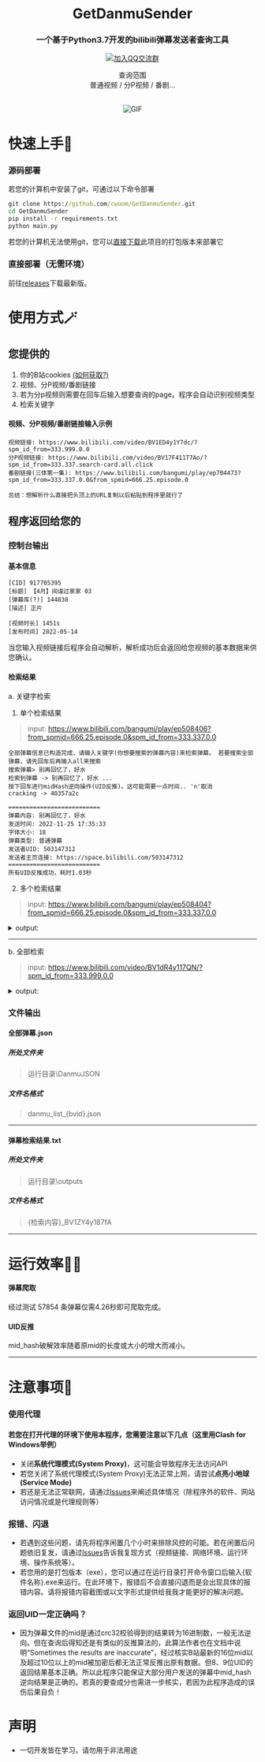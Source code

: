 
<h1 align="center">GetDanmuSender</h1>
<div align="center">

<p align="center">
    <h3>一个基于Python3.7开发的bilibili弹幕发送者查询工具</h3>
    <p align="center">
      <a href="https://t.me/tkdifferent">
        <a href="http://qm.qq.com/cgi-bin/qm/qr?_wv=1027&k=SQ2EDC77_dObl8QOdmwMVxw39H8Ur1Ax&authKey=OD1jf7NyaNkZu0HpXuhjnFPTA9hWdxcmiU72rteVclsIWSziS1bjThC8OJaK36sV&noverify=0&group_code=893018099">
<img alt="加入QQ交流群" src="https://img.shields.io/badge/QQGroup-893018099-blue" />
</a>
      <p>
查询范围<br />
普通视频 / 分P视频 / 番剧...<br />
<br />
    </p>
    <p align="center">
      <img alt="GIF" src="https://i.postimg.cc/SRzfqCxh/show.gif" />
    </p>
  </p>
</div>



# 快速上手🔨
### 源码部署 
若您的计算机中安装了git，可通过以下命令部署
```cmd
git clone https://github.com/cwuom/GetDanmuSender.git
cd GetDanmuSender
pip install -r requirements.txt
python main.py
```
若您的计算机无法使用git，您可以[直接下载](https://github.com/cwuom/GetDanmuSender/archive/refs/heads/main.zip)此项目的打包版本来部署它

### 直接部署（无需环境）
前往[releases](https://github.com/cwuom/GetDanmuSender/releases)下载最新版。

# 使用方式🪄

## 您提供的
 1. 你的B站cookies [(如何获取?)](https://cn.bing.com/search?q=%E5%A6%82%E4%BD%95%E8%8E%B7%E5%8F%96b%E7%AB%99cookies&qs=n&form=QBRE&sp=-1&lq=0&pq=%E5%A6%82%E4%BD%95%E8%8E%B7%E5%8F%96b%E7%AB%99cookies)
2. 视频、分P视频/番剧链接
3. 若为分p视频则需要在回车后输入想要查询的page。程序会自动识别视频类型
4. 检索关键字


#### 视频、分P视频/番剧链接输入示例
```
视频链接: https://www.bilibili.com/video/BV1ED4y1Y7dc/?spm_id_from=333.999.0.0
分P视频链接: https://www.bilibili.com/video/BV17F411T7Ao/?spm_id_from=333.337.search-card.all.click
番剧链接(三体第一集): https://www.bilibili.com/bangumi/play/ep704473?spm_id_from=333.337.0.0&from_spmid=666.25.episode.0

总结：想解析什么直接把头顶上的URL复制以后粘贴到程序里就行了
```

## 程序返回给您的 
### 控制台输出

#### 基本信息
```
[CID] 917705395
[标题] 【4月】间谍过家家 03
[弹幕库(?)] 144838
[描述] 正片

[视频时长] 1451s
[发布时间] 2022-05-14
```
当您输入视频链接后程序会自动解析，解析成功后会返回给您视频的基本数据来供您确认。

#### 检索结果
  

a. 关键字检索

1.  单个检索结果
> input: https://www.bilibili.com/bangumi/play/ep508406?from_spmid=666.25.episode.0&spm_id_from=333.337.0.0 
```
全部弹幕信息已构造完成，请输入关键字(你想要搜索的弹幕内容)来检索弹幕。 若要搜索全部弹幕，请先回车后再输入all来搜索
搜索弹幕> 别再回忆了，好水
检索到弹幕 -> 别再回忆了，好水 ...
按下回车进行midHash逆向操作(UID反推)。这可能需要一点时间.. 'n'取消
cracking -> 40357a2c

==========================
弹幕内容: 别再回忆了，好水
发送时间: 2022-11-25 17:35:33
字体大小: 18
弹幕类型: 普通弹幕
发送者UID: 503147312
发送者主页连接: https://space.bilibili.com/503147312
==========================
所有UID反推成功，耗时1.03秒
```
2. 多个检索结果
> input: https://www.bilibili.com/bangumi/play/ep508404?from_spmid=666.25.episode.0&spm_id_from=333.337.0.0

<details>  
<summary>output:</summary>

```
全部弹幕信息已构造完成，请输入关键字(你想要搜索的弹幕内容)来检索弹幕。 若要搜索全部弹幕，请先回车后再输入all来搜索
搜索弹幕> 66
检索到弹幕 -> 666国家孕动员 ...
检索到弹幕 -> 我直呼666 ...
检索到弹幕 -> [】666 ...
检索到弹幕 -> 一秒变声666！ ...
检索到弹幕 -> 精神医生666太可了 ...
检索到弹幕 -> 读心术啊我的宝子666 ...
检索到弹幕 -> 666有点像我啊 ...
检索到弹幕 -> 树枝666 ...
检索到弹幕 -> 树枝666 ...
检索到弹幕 -> 666 自己暴露 ...
检索到弹幕 -> 366+ ...
检索到弹幕 -> 666好厉害！ ...
检索到弹幕 -> 666，身上有多少颗痘都知道 ...
检索到弹幕 -> 香翅捞饭食不食一阿尼亚树枝666 ...
检索到弹幕 -> 666哇 ...
检索到弹幕 -> 鸡？阿尼亚树枝666 ...
检索到弹幕 -> 找个杀过666个人的单身女士 ...
检索到弹幕 -> 你没逝吧你没逝吧 吃点66梅 ...
检索到弹幕 -> ji?什么意思一可爱女娃树脂666 ...
检索到弹幕 -> 6666扬雾运动 ...
按下回车进行midHash逆向操作(UID反推)。这可能需要一点时间.. 'n'取消
cracking -> 9ec53f79
cracking -> 6d92fb62
cracking -> ac90fae2
cracking -> 12bb5acb
cracking -> 2f35b4bf
cracking -> df8646b3
cracking -> 41b73f9f
cracking -> e7be572a
cracking -> b8aaa332
cracking -> 692eaaf3
cracking -> a3c2c61e
cracking -> 3b21b818
cracking -> 8d8fc457
cracking -> c774eb4a
cracking -> 87813946
cracking -> 23baa12e
cracking -> fae5fa89
cracking -> 6497db1c
cracking -> f927b6a0
cracking -> 489157d9

==========================
弹幕内容: 读心术啊我的宝子666
发送时间: 2022-07-24 17:40:33
字体大小: 25
弹幕类型: 普通弹幕
发送者UID: 288670918
发送者主页连接: https://space.bilibili.com/288670918
==========================

==========================
弹幕内容: 366+
发送时间: 2022-05-09 20:06:45
字体大小: 25
弹幕类型: 普通弹幕
发送者UID: 157243520
发送者主页连接: https://space.bilibili.com/157243520
==========================

==========================
弹幕内容: 香翅捞饭食不食一阿尼亚树枝666
发送时间: 2022-06-26 07:21:08
字体大小: 25
弹幕类型: 普通弹幕
发送者UID: 84167133
发送者主页连接: https://space.bilibili.com/84167133
==========================

==========================
弹幕内容: 666 自己暴露
发送时间: 2022-05-03 01:26:39
字体大小: 25
弹幕类型: 普通弹幕
发送者UID: 29257067
发送者主页连接: https://space.bilibili.com/29257067
==========================

==========================
弹幕内容: 精神医生666太可了
发送时间: 2022-07-31 17:16:36
字体大小: 25
弹幕类型: 普通弹幕
发送者UID: 447472526
发送者主页连接: https://space.bilibili.com/447472526
==========================

==========================
弹幕内容: 一秒变声666！
发送时间: 2022-05-04 01:10:45
字体大小: 25
弹幕类型: 普通弹幕
发送者UID: 518925195
发送者主页连接: https://space.bilibili.com/518925195
==========================

==========================
弹幕内容: 666哇
发送时间: 2022-06-19 10:49:37
字体大小: 18
弹幕类型: 顶部弹幕
发送者UID: 126088187
发送者主页连接: https://space.bilibili.com/126088187
==========================

==========================
弹幕内容: 找个杀过666个人的单身女士
发送时间: 2022-05-06 01:00:52
字体大小: 25
弹幕类型: 普通弹幕
发送者UID: 250620582
发送者主页连接: https://space.bilibili.com/250620582
==========================

==========================
弹幕内容: [】666
发送时间: 2022-06-26 22:36:22
字体大小: 25
弹幕类型: 普通弹幕
发送者UID: 648890053
发送者主页连接: https://space.bilibili.com/648890053
==========================

==========================
弹幕内容: 666好厉害！
发送时间: 2022-09-22 19:43:18
字体大小: 25
弹幕类型: 普通弹幕
发送者UID: 519153783
发送者主页连接: https://space.bilibili.com/519153783
==========================

==========================
弹幕内容: ji?什么意思一可爱女娃树脂666
发送时间: 2022-05-15 17:08:15
字体大小: 25
弹幕类型: 普通弹幕
发送者UID: 383422259
发送者主页连接: https://space.bilibili.com/383422259
==========================

==========================
弹幕内容: 666，身上有多少颗痘都知道
发送时间: 2022-07-07 11:45:19
字体大小: 25
弹幕类型: 普通弹幕
发送者UID: 618368642
发送者主页连接: https://space.bilibili.com/618368642
==========================

==========================
弹幕内容: 6666扬雾运动
发送时间: 2023-02-19 12:50:52
字体大小: 25
弹幕类型: 普通弹幕
发送者UID: 582621618
发送者主页连接: https://space.bilibili.com/582621618
==========================

==========================
弹幕内容: 鸡？阿尼亚树枝666
发送时间: 2022-06-09 22:08:17
字体大小: 25
弹幕类型: 普通弹幕
发送者UID: 399698342
发送者主页连接: https://space.bilibili.com/399698342
==========================

==========================
弹幕内容: 树枝666
发送时间: 2022-07-11 08:36:54
字体大小: 25
弹幕类型: 普通弹幕
发送者UID: 737896911
发送者主页连接: https://space.bilibili.com/737896911
==========================

==========================
弹幕内容: 我直呼666
发送时间: 2022-07-02 20:40:27
字体大小: 25
弹幕类型: 普通弹幕
发送者UID: 1541956582
发送者主页连接: https://space.bilibili.com/1541956582
==========================

==========================
弹幕内容: 666有点像我啊
发送时间: 2022-07-14 14:33:18
字体大小: 25
弹幕类型: 普通弹幕
发送者UID: 1403556754
发送者主页连接: https://space.bilibili.com/1403556754
==========================

==========================
弹幕内容: 树枝666
发送时间: 2022-06-06 20:48:33
字体大小: 25
弹幕类型: 普通弹幕
发送者UID: 1470353839
发送者主页连接: https://space.bilibili.com/1470353839
==========================

==========================
弹幕内容: 你没逝吧你没逝吧 吃点66梅
发送时间: 2022-05-02 11:55:45
字体大小: 25
弹幕类型: 顶部弹幕
发送者UID: 2004989581
发送者主页连接: https://space.bilibili.com/2004989581
==========================

==========================
弹幕内容: 666国家孕动员
发送时间: 2022-07-05 17:13:40
字体大小: 25
弹幕类型: 普通弹幕
发送者UID: 1837817767
发送者主页连接: https://space.bilibili.com/1837817767
==========================
所有UID反推成功，耗时30.35秒
```


</details>

----

b. 全部检索
> input: https://www.bilibili.com/video/BV1dR4y117QN/?spm_id_from=333.999.0.0

<details>  
<summary>output:</summary>

```
全部弹幕信息已构造完成，请输入关键字(你想要搜索的弹幕内容)来检索弹幕。 若要搜索全部弹幕，请先回车后再输入all来搜索
搜索弹幕>
你没有输入任何关键词，请输入关键词后检索！
若需要检索全部弹幕，请输入'all'
all
检索到弹幕 -> 线插紧 ...
检索到弹幕 -> 笑死了 ...
检索到弹幕 -> 有没有可能接口没插好 ...
检索到弹幕 -> 大聪明，截图给别人看屏幕 ...
检索到弹幕 -> 《你截图我怎么看》 ...
检索到弹幕 -> 省流：评论置顶 ...
检索到弹幕 -> TN屏吧？卓威也是这样 ...
检索到弹幕 -> tn屏是这样的 ...
检索到弹幕 -> 小米，合理 ...
检索到弹幕 -> 尬黑 ...
检索到弹幕 -> 是正品 ...
检索到弹幕 -> 跟学校机房的差不多 ...
检索到弹幕 -> 米狗，这也是尬黑？？？ ...
检索到弹幕 -> 这是线问题吧。 ...
检索到弹幕 -> 1080p就这样 ...
检索到弹幕 -> 不爱小米不爱国 ...
检索到弹幕 -> 冬天 ...
检索到弹幕 -> 看不清，不予评价 ...
检索到弹幕 -> 看不清 ...
检索到弹幕 -> 看不清 ...
检索到弹幕 -> 这能看的？不要付费？ ...
检索到弹幕 -> 为了黑而黑 ...
检索到弹幕 -> 省流:看评论区 ...
检索到弹幕 -> 小呆唯不是很友善啊 ...
检索到弹幕 -> 起码他会截图 ...
检索到弹幕 -> 啥软 ...
检索到弹幕 -> 粗粮 凑合吃吧 ...
检索到弹幕 -> 要么是分辨率太低。要么是显卡没设置好 ...
检索到弹幕 -> Windows的问题 ...
检索到弹幕 -> 肯定是OPPO派来的黑子 ...
检索到弹幕 -> Win11显示有问题 ...
检索到弹幕 -> 有妖气 ...
检索到弹幕 -> 1080p ...
检索到弹幕 -> 你非要买小米的垃圾，那能怎么办。以后长记性， 他们家没什么好玩意。早买早退坑。 ...
检索到弹幕 -> 拍的什么玩意，生怕我们看懂 ...
检索到弹幕 -> 呆唯攻击性满昏 ...
检索到弹幕 -> 省流：小米真好用，小米是我爹 ...
检索到弹幕 -> 呆唯 ...
检索到弹幕 -> 是不是720分辨率的 ...
检索到弹幕 -> 你就1 ...
检索到弹幕 -> 写轮眼 ...
检索到弹幕 -> 我现在听都听不清了 ...
按下回车进行midHash逆向操作(UID反推)。这可能需要一点时间.. 'n'取消
cracking -> be11b671
cracking -> 5752f9a2
cracking -> c9c88631
cracking -> f3f34316
cracking -> 43170c75
cracking -> 13b70c3
cracking -> 41b45af7
cracking -> 9bb71977
cracking -> 8d033d39
cracking -> e5215bea
cracking -> da79cca1
cracking -> bb84a88e
cracking -> 9db58c87
cracking -> d596a4ba
cracking -> fbe690ad
cracking -> 7000fea0
cracking -> 64c6773a
cracking -> 8e1ce468
cracking -> 33c99ccc
cracking -> 33c99ccc
cracking -> 5d8a17c0
cracking -> 72bbbec7
cracking -> 3364964
cracking -> 2c31b493
cracking -> bc1573e
cracking -> 433faf84
cracking -> c507b069
cracking -> 231876
cracking -> 1a169259
cracking -> c037c943
cracking -> 4a28ffe7
cracking -> a79ac605
cracking -> c350d91
cracking -> c43f9d2f
cracking -> c734b966
cracking -> 10d610c9
cracking -> 9895cc74
cracking -> 9895cc74
cracking -> a25936ec
cracking -> b17e0809
cracking -> 794a2f82
cracking -> 6b8046d1

==========================
弹幕内容: 线插紧
发送时间: 2023-01-11 20:26:10
字体大小: 25
弹幕类型: 普通弹幕
发送者UID: 11047709
发送者主页连接: https://space.bilibili.com/11047709
==========================

==========================
弹幕内容: 大聪明，截图给别人看屏幕
发送时间: 2023-01-13 14:23:56
字体大小: 25
弹幕类型: 普通弹幕
发送者UID: 17312669
发送者主页连接: https://space.bilibili.com/17312669
==========================

==========================
弹幕内容: 有没有可能接口没插好
发送时间: 2023-01-12 11:54:43
字体大小: 25
弹幕类型: 顶部弹幕
发送者UID: 69580924
发送者主页连接: https://space.bilibili.com/69580924
==========================

==========================
弹幕内容: TN屏吧？卓威也是这样
发送时间: 2023-01-14 18:30:15
字体大小: 25
弹幕类型: 普通弹幕
发送者UID: 8156402
发送者主页连接: https://space.bilibili.com/8156402
==========================

==========================
弹幕内容: 是正品
发送时间: 2023-01-16 13:18:27
字体大小: 25
弹幕类型: 普通弹幕
发送者UID: 813738
发送者主页连接: https://space.bilibili.com/813738
==========================

==========================
弹幕内容: 1080p就这样
发送时间: 2023-01-17 16:37:40
字体大小: 25
弹幕类型: 普通弹幕
发送者UID: 40307795
发送者主页连接: https://space.bilibili.com/40307795
==========================

==========================
弹幕内容: tn屏是这样的
发送时间: 2023-01-15 02:27:51
字体大小: 25
弹幕类型: 普通弹幕
发送者UID: 221789548
发送者主页连接: https://space.bilibili.com/221789548
==========================

==========================
弹幕内容: 笑死了
发送时间: 2023-01-11 20:55:14
字体大小: 25
弹幕类型: 普通弹幕
发送者UID: 363914344
发送者主页连接: https://space.bilibili.com/363914344
==========================

==========================
弹幕内容: 尬黑
发送时间: 2023-01-16 08:05:59
字体大小: 25
弹幕类型: 普通弹幕
发送者UID: 282813465
发送者主页连接: https://space.bilibili.com/282813465
==========================

==========================
弹幕内容: 小米，合理
发送时间: 2023-01-16 00:57:29
字体大小: 25
弹幕类型: 普通弹幕
发送者UID: 316353938
发送者主页连接: https://space.bilibili.com/316353938
==========================

==========================
弹幕内容: 啥软
发送时间: 2023-01-20 09:50:29
字体大小: 25
弹幕类型: 普通弹幕
发送者UID: 8079393
发送者主页连接: https://space.bilibili.com/8079393
==========================

==========================
弹幕内容: 粗粮 凑合吃吧
发送时间: 2023-01-22 10:37:00
字体大小: 25
弹幕类型: 普通弹幕
发送者UID: 14517274
发送者主页连接: https://space.bilibili.com/14517274
==========================

==========================
弹幕内容: Windows的问题
发送时间: 2023-01-22 20:36:37
字体大小: 25
弹幕类型: 普通弹幕
发送者UID: 2298840
发送者主页连接: https://space.bilibili.com/2298840
==========================

==========================
弹幕内容: 肯定是OPPO派来的黑子
发送时间: 2023-01-23 09:27:34
字体大小: 25
弹幕类型: 普通弹幕
发送者UID: 3880807
发送者主页连接: https://space.bilibili.com/3880807
==========================

==========================
弹幕内容: 《你截图我怎么看》
发送时间: 2023-01-13 16:25:01
字体大小: 25
弹幕类型: 顶部弹幕
发送者UID: 436638784
发送者主页连接: https://space.bilibili.com/436638784
==========================

==========================
弹幕内容: 这能看的？不要付费？
发送时间: 2023-01-17 23:38:44
字体大小: 25
弹幕类型: 顶部弹幕
发送者UID: 234931266
发送者主页连接: https://space.bilibili.com/234931266
==========================

==========================
弹幕内容: 看不清
发送时间: 2023-01-17 22:33:09
字体大小: 25
弹幕类型: 普通弹幕
发送者UID: 410478782
发送者主页连接: https://space.bilibili.com/410478782
==========================

==========================
弹幕内容: 省流：评论置顶
发送时间: 2023-01-13 19:34:07
字体大小: 25
弹幕类型: 普通弹幕
发送者UID: 330120048
发送者主页连接: https://space.bilibili.com/330120048
==========================

==========================
弹幕内容: 你非要买小米的垃圾，那能怎么办。以后长记性， 他们家没什么好玩意。早买早退坑。
发送时间: 2023-01-24 05:09:47
字体大小: 25
弹幕类型: 顶部弹幕
发送者UID: 13251233
发送者主页连接: https://space.bilibili.com/13251233
==========================

==========================
弹幕内容: 看不清，不予评价
发送时间: 2023-01-17 20:29:46
字体大小: 25
弹幕类型: 顶部弹幕
发送者UID: 503884832
发送者主页连接: https://space.bilibili.com/503884832
==========================

==========================
弹幕内容: 你就1
发送时间: 2023-02-07 18:37:02
字体大小: 25
弹幕类型: 普通弹幕
发送者UID: 65405244
发送者主页连接: https://space.bilibili.com/65405244
==========================

==========================
弹幕内容: 写轮眼
发送时间: 2023-02-07 18:37:13
字体大小: 25
弹幕类型: 普通弹幕
发送者UID: 65405244
发送者主页连接: https://space.bilibili.com/65405244
==========================

==========================
弹幕内容: 为了黑而黑
发送时间: 2023-01-17 23:52:07
字体大小: 25
弹幕类型: 普通弹幕
发送者UID: 297991801
发送者主页连接: https://space.bilibili.com/297991801
==========================

==========================
弹幕内容: 1080p
发送时间: 2023-01-23 18:14:36
字体大小: 25
弹幕类型: 普通弹幕
发送者UID: 9332775
发送者主页连接: https://space.bilibili.com/9332775
==========================

==========================
弹幕内容: 不爱小米不爱国
发送时间: 2023-01-17 17:11:58
字体大小: 25
弹幕类型: 普通弹幕
发送者UID: 439310802
发送者主页连接: https://space.bilibili.com/439310802
==========================

==========================
弹幕内容: 起码他会截图
发送时间: 2023-01-19 02:52:46
字体大小: 25
弹幕类型: 顶部弹幕
发送者UID: 202299927
发送者主页连接: https://space.bilibili.com/202299927
==========================

==========================
弹幕内容: 我现在听都听不清了
发送时间: 2023-03-24 11:08:37
字体大小: 25
弹幕类型: 顶部弹幕
发送者UID: 13221994
发送者主页连接: https://space.bilibili.com/13221994
==========================

==========================
弹幕内容: 看不清
发送时间: 2023-01-17 22:33:16
字体大小: 25
弹幕类型: 顶部弹幕
发送者UID: 410478782
发送者主页连接: https://space.bilibili.com/410478782
==========================

==========================
弹幕内容: 米狗，这也是尬黑？？？
发送时间: 2023-01-16 14:13:58
字体大小: 25
弹幕类型: 普通弹幕
发送者UID: 535816556
发送者主页连接: https://space.bilibili.com/535816556
==========================

==========================
弹幕内容: 省流:看评论区
发送时间: 2023-01-18 02:51:56
字体大小: 25
弹幕类型: 顶部弹幕
发送者UID: 302561191
发送者主页连接: https://space.bilibili.com/302561191
==========================

==========================
弹幕内容: 要么是分辨率太低。要么是显卡没设置好
发送时间: 2023-01-22 16:31:37
字体大小: 25
弹幕类型: 普通弹幕
发送者UID: 338857393
发送者主页连接: https://space.bilibili.com/338857393
==========================

==========================
弹幕内容: Win11显示有问题
发送时间: 2023-01-23 11:08:25
字体大小: 25
弹幕类型: 普通弹幕
发送者UID: 290260403
发送者主页连接: https://space.bilibili.com/290260403
==========================

==========================
弹幕内容: 拍的什么玩意，生怕我们看懂
发送时间: 2023-01-28 12:55:18
字体大小: 25
弹幕类型: 普通弹幕
发送者UID: 403033778
发送者主页连接: https://space.bilibili.com/403033778
==========================

==========================
弹幕内容: 小呆唯不是很友善啊
发送时间: 2023-01-18 10:46:40
字体大小: 25
弹幕类型: 顶部弹幕
发送者UID: 628718076
发送者主页连接: https://space.bilibili.com/628718076
==========================

==========================
弹幕内容: 呆唯攻击性满昏
发送时间: 2023-01-29 09:52:55
字体大小: 25
弹幕类型: 顶部弹幕
发送者UID: 454069305
发送者主页连接: https://space.bilibili.com/454069305
==========================

==========================
弹幕内容: 有妖气
发送时间: 2023-01-23 16:54:31
字体大小: 25
弹幕类型: 普通弹幕
发送者UID: 490744102
发送者主页连接: https://space.bilibili.com/490744102
==========================

==========================
弹幕内容: 跟学校机房的差不多
发送时间: 2023-01-16 13:34:59
字体大小: 25
弹幕类型: 顶部弹幕
发送者UID: 916430804
发送者主页连接: https://space.bilibili.com/916430804
==========================

==========================
弹幕内容: 呆唯
发送时间: 2023-01-29 13:14:42
字体大小: 25
弹幕类型: 普通弹幕
发送者UID: 475672344
发送者主页连接: https://space.bilibili.com/475672344
==========================

==========================
弹幕内容: 冬天
发送时间: 2023-01-17 18:53:46
字体大小: 25
弹幕类型: 顶部弹幕
发送者UID: 1473133205
发送者主页连接: https://space.bilibili.com/1473133205
==========================

==========================
弹幕内容: 省流：小米真好用，小米是我爹
发送时间: 2023-01-29 10:07:05
字体大小: 25
弹幕类型: 顶部弹幕
发送者UID: 1417391693
发送者主页连接: https://space.bilibili.com/1417391693
==========================

==========================
弹幕内容: 是不是720分辨率的
发送时间: 2023-02-05 05:00:38
字体大小: 25
弹幕类型: 普通弹幕
发送者UID: 1139513571
发送者主页连接: https://space.bilibili.com/1139513571
==========================

==========================
弹幕内容: 这是线问题吧。
发送时间: 2023-01-16 23:01:02
字体大小: 25
弹幕类型: 普通弹幕
发送者UID: 3706386123
发送者主页连接: https://space.bilibili.com/3706386123
==========================
所有UID反推成功，耗时37.06秒
回车继续检索，输入q退出...
```

----

</details>

### 文件输出

#### 全部弹幕.json
##### 所处文件夹
> 运行目录\DanmuJSON
##### 文件名格式
> danmu_list_{bvid}.json

----

#### 弹幕检索结果.txt
##### 所处文件夹
> 运行目录\outputs
##### 文件名格式
> {检索内容}_BV1ZY4y187fA

---
# 运行效率🏃‍♂️
#### 弹幕爬取
经过测试 57854 条弹幕仅需4.26秒即可爬取完成。

#### UID反推
mid_hash破解效率随着原mid的长度或大小的增大而减小。

---

# 注意事项👀
### 使用代理
#### 若您在打开代理的环境下使用本程序，您需要注意以下几点（这里用Clash for Windows举例）
- 关闭**系统代理模式(System Proxy)**，这可能会导致程序无法访问API
- 若您关闭了系统代理模式(System Proxy)无法正常上网，请尝试**点亮小地球(Service Mode)**
- 若还是无法正常联网，请通过[Issues](https://github.com/cwuom/GetDanmuSender/issues)来阐述具体情况（除程序外的软件、网站访问情况或是代理规则等）

### 报错、闪退
- 若遇到这些问题，请先将程序闲置几个小时来排除风控的可能。若在闲置后问题依旧复发，请通过[Issues](https://github.com/cwuom/GetDanmuSender/issues)告诉我复现方式（视频链接、网络环境、运行环境、操作系统等）。
- 若您用的是打包版本（exe），您可以通过在运行目录打开命令窗口后输入{软件名称}.exe来运行。在此环境下，报错后不会直接闪退而是会出现具体的报错内容。请将报错内容截图或以文字形式提供给我我才能更好的解决问题。

### 返回UID一定正确吗？
- 因为弹幕文件的mid是通过crc32校验得到的结果转为16进制数，一般无法逆向。但在查询后得知还是有类似的反推算法的，此算法作者也在文档中说明“Sometimes the results are inaccurate”，经过核实B站最新的16位mid以及超过10位以上的mid被加密后都无法正常反推出原有数据。但8、9位UID的返回结果基本正确。所以此程序只能保证大部分用户发送的弹幕中mid_hash逆向结果是正确的。若真的要查成分也需进一步核实，若因为此程序造成的误伤后果自负！

# 声明

 - 一切开发皆在学习，请勿用于非法用途
